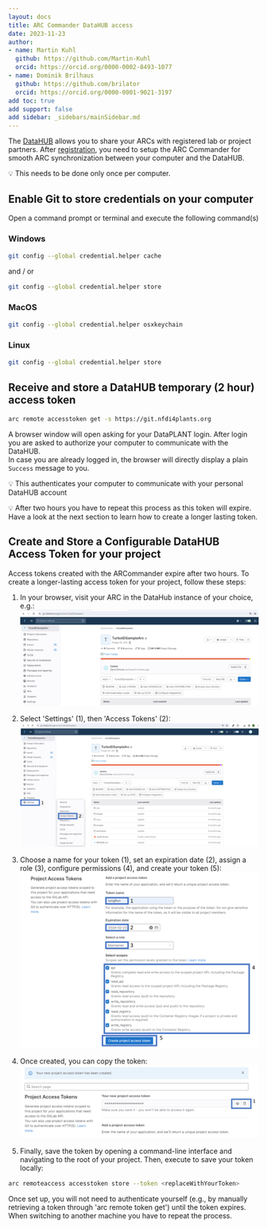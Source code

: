 ```yaml
---
layout: docs
title: ARC Commander DataHUB access
date: 2023-11-23
author:
- name: Martin Kuhl
  github: https://github.com/Martin-Kuhl
  orcid: https://orcid.org/0000-0002-8493-1077
- name: Dominik Brilhaus
  github: https://github.com/brilator
  orcid: https://orcid.org/0000-0001-9021-3197
add toc: true
add support: false
add sidebar: _sidebars/mainSidebar.md
---
```


The [DataHUB](<https://git.nfdi4plants.org>) allows you to share your ARCs with registered lab or project partners. After [registration](<https://register.nfdi4plants.org>), you need to setup the ARC Commander for smooth ARC synchronization between your computer and the DataHUB.

:bulb: This needs to be done only once per computer.

## Enable Git to store credentials on your computer

Open a command prompt or terminal and execute the following command(s)

### Windows

```bash
git config --global credential.helper cache
```

and / or  

```bash
git config --global credential.helper store
```

### MacOS

```bash
git config --global credential.helper osxkeychain
```

### Linux

```bash
git config --global credential.helper store
```

## Receive and store a DataHUB temporary (2 hour) access token

```bash
arc remote accesstoken get -s https://git.nfdi4plants.org
```

A browser window will open asking for your DataPLANT login. After login you are asked to authorize your computer to communicate with the DataHUB.  
In case you are already logged in, the browser will directly display a plain `Success` message to you.

:bulb: This authenticates your computer to communicate with your personal DataHUB account

:bulb: After two hours you have to repeat this process as this token will expire. Have a look at the next section to learn how to create a longer lasting token.

## Create and Store a Configurable DataHUB Access Token for your project

Access tokens created with the ARCommander expire after two hours. To create a longer-lasting access token for your project, follow these steps:

1. In your browser, visit your ARC in the DataHub instance of your choice, e.g.:
![Alt text](../img/ArcCommander_access_1.png)

2. Select 'Settings' (1), then 'Access Tokens' (2):
![Alt text](../img/ArcCommander_access_2.png)

3. Choose a name for your token (1), set an expiration date (2), assign a role (3), configure permissions (4), and create your token (5):
![Alt text](../img/ArcCommander_access_3.png)

4. Once created, you can copy the token:
![Alt text](../img/ArcCommander_access_4.png)

5. Finally, save the token by opening a command-line interface and navigating to the root of your project. Then, execute to save your token locally:

```bash
arc remoteaccess accesstoken store --token <replaceWithYourToken>
```

Once set up, you will not need to authenticate yourself (e.g., by manually retrieving a token through 'arc remote token get') until the token expires. When switching to another machine you have to repeat the process.